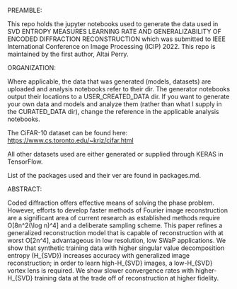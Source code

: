 PREAMBLE:

This repo holds the jupyter notebooks used to generate the data used in SVD ENTROPY MEASURES LEARNING RATE AND GENERALIZABILITY OF ENCODED DIFFRACTION RECONSTRUCTION which was submitted to IEEE International Conference on Image Processing (ICIP) 2022.
This repo is maintained by the first author, Altai Perry.

ORGANIZATION:

Where applicable, the data that was generated (models, datasets) are uploaded and analysis notebooks refer to their dir. The generator notebooks output their locations to a USER_CREATED_DATA dir. If you want to generate your own data and models and analyze them (rather than what I supply in the CURATED_DATA dir), change the reference in the applicable analysis notebooks. 

The CiFAR-10 dataset can be found here: https://www.cs.toronto.edu/~kriz/cifar.html

All other datasets used are either generated or supplied through KERAS in TensorFlow.

List of the packages used and their ver are found in packages.md.

ABSTRACT:

Coded diffraction offers effective means of solving the phase problem. However, efforts to develop faster methods of Fourier image reconstruction are a significant area of current research as established methods require O[8n^2(\log n)^4] and a deliberate sampling scheme. This paper refines a generalized reconstruction model that is capable of reconstruction with at worst O[2n^4], advantageous in low resolution, low SWaP applications. We show that synthetic training data with higher singular value decomposition entropy (H_{SVD}) increases accuracy with generalized image reconstruction; in order to learn high-H_{SVD} images, a low-H_{SVD} vortex lens is required. We show slower convergence rates with higher-H_{SVD} training data at the trade off of reconstruction at higher fidelity.
